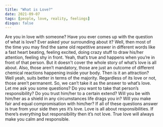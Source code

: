 ```yaml
---
title: "What is Love?"
date: 2021-09-07
tags: [people, love, reality, feelings]
disqus: false
---
```


Are you in love with someone? Have you ever comes up with the question of what is love? Ever asked your surrounding about it? Well, then most of the time you may find the same old repetitive answer in different words like a fast heart beating, feeling excited, doing crazy stuff to draw his/her attention, feeling shy in front. Yeah, that’s true and happens when you’re in front of that person. But it doesn't cover the whole story of what’s love is all about. Also, those aren’t mandatory, those are just an outcome of different chemical reactions happening inside your body. Then is it an attraction? Well yeah, suits better in terms of the majority. Regardless of its love or not, those aren’t permanent. So, we can’t take it as the answer to what’s love. Let me ask you some questions? Do you want to take that person’s responsibility? Do you trust him/her to a certain extend? Will you be with him/her as a shield in any circumstances life drags you in? Will you make fair and equal compromisation with him/her? If all of these questions answer is true from your side then yes it’s love. Love is all about responsibilities. If there’s everything but responsibility then it’s not love. True love will always make you calm and responsible.
